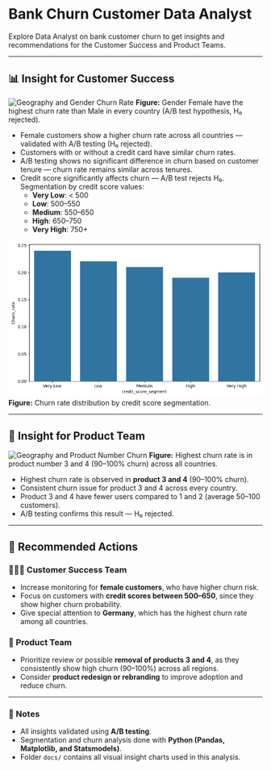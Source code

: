 # Bank Churn Customer Data Analyst
Explore Data Analyst on bank customer churn to get insights and recommendations for the Customer Success and Product Teams.

---

## 📊 Insight for Customer Success

![Geography and Gender Churn Rate](docs/geography-gender.png)
**Figure:** Gender Female have the highest churn rate than Male in every country (A/B test hypothesis, H₀ rejected).

- Female customers show a higher churn rate across all countries — validated with A/B testing (H₀ rejected).
- Customers with or without a credit card have similar churn rates.
- A/B testing shows no significant difference in churn based on customer tenure — churn rate remains similar across tenures.
- Credit score significantly affects churn — A/B test rejects H₀.
  Segmentation by credit score values:
  - **Very Low**: < 500  
  - **Low**: 500–550  
  - **Medium**: 550–650  
  - **High**: 650–750  
  - **Very High**: 750+

![Credit Score Segmentation Churn Rate](docs/credit-score-segmentation-churn-rate.png)
**Figure:** Churn rate distribution by credit score segmentation.

---

## 🧩 Insight for Product Team

![Geography and Product Number Churn](docs/geography-num-products.png)
**Figure:** Highest churn rate is in product number 3 and 4 (90–100% churn) across all countries.

- Highest churn rate is observed in **product 3 and 4** (90–100% churn).
- Consistent churn issue for product 3 and 4 across every country.
- Product 3 and 4 have fewer users compared to 1 and 2 (average 50–100 customers).
- A/B testing confirms this result — H₀ rejected.

---

## 🧭 Recommended Actions

### 🧑‍🤝‍🧑 Customer Success Team
- Increase monitoring for **female customers**, who have higher churn risk.  
- Focus on customers with **credit scores between 500–650**, since they show higher churn probability.  
- Give special attention to **Germany**, which has the highest churn rate among all countries.  

### 🧰 Product Team
- Prioritize review or possible **removal of products 3 and 4**, as they consistently show high churn (90–100%) across all regions.  
- Consider **product redesign or rebranding** to improve adoption and reduce churn.  

---

### 📎 Notes
- All insights validated using **A/B testing**.  
- Segmentation and churn analysis done with **Python (Pandas, Matplotlib, and Statsmodels)**.  
- Folder `docs/` contains all visual insight charts used in this analysis.
